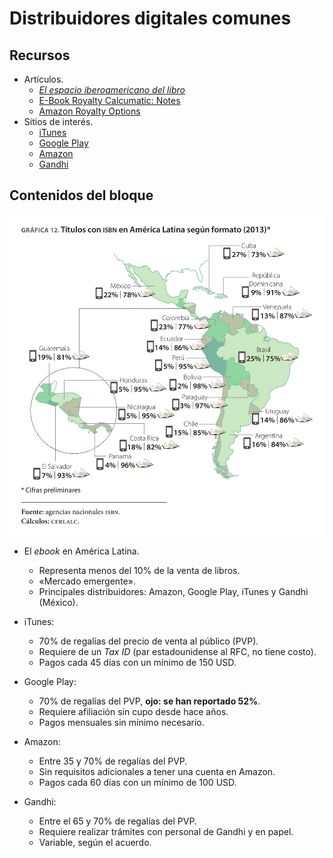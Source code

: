 # Distribuidores digitales comunes

## Recursos

* Artículos.
	* [*El espacio iberoamericano del libro*](recursos/cerlalc2.pdf)
	* [E-Book Royalty Calcumatic: Notes](http://deirdre.net/writing/ebooks/ebook-notes/) 
	* [Amazon Royalty Options](https://kdp.amazon.com/help/topic/A30F3VI2TH1FR8) 
* Sitios de interés.
	* [iTunes](https://itunespartner.apple.com/es/books/overview)
	* [Google Play](https://support.google.com/books/partner)
	* [Amazon](https://kdp.amazon.com/help)
	* [Gandhi](https://www.gandhi.com.mx/contacts)

## Contenidos del bloque

![](recursos/imagen10-01.jpg)

* El *ebook* en América Latina.
	* Representa menos del 10% de la venta de libros.
	* «Mercado emergente».
	* Principales distribuidores: Amazon, Google Play, iTunes y Gandhi (México).
	
* iTunes:
	* 70% de regalías del precio de venta al público (PVP).
	* Requiere de un *Tax ID* (par estadounidense al RFC, no tiene costo).
	* Pagos cada 45 días con un mínimo de 150 USD.

* Google Play:
	* 70% de regalías del PVP, **ojo: se han reportado 52%**.
	* Requiere afiliación sin cupo desde hace años.
	* Pagos mensuales sin mínimo necesario.

* Amazon:
	* Entre 35 y 70% de regalías del PVP.
	* Sin requisitos adicionales a tener una cuenta en Amazon.
	* Pagos cada 60 días con un mínimo de 100 USD.

* Gandhi:
	* Entre el 65 y 70% de regalías del PVP.
	* Requiere realizar trámites con personal de Gandhi y en papel.
	* Variable, según el acuerdo.
